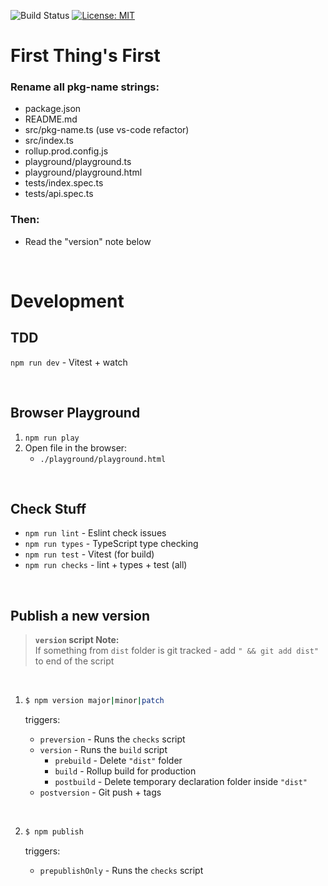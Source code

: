 ![Build Status](https://github.com/taitulism/hotkey/actions/workflows/node-ci.yml/badge.svg)
[![License: MIT](https://img.shields.io/badge/License-MIT-blue.svg)](https://opensource.org/licenses/MIT)


First Thing's First
===================
### Rename all pkg-name strings:
* package.json
* README.md
* src/pkg-name.ts (use vs-code refactor)
* src/index.ts
* rollup.prod.config.js
* playground/playground.ts
* playground/playground.html
* tests/index.spec.ts
* tests/api.spec.ts

### Then:
* Read the "version" note below

&nbsp;

Development
===========

TDD
---
`npm run dev` - Vitest + watch

&nbsp;

Browser Playground
------------------
1. `npm run play`
2. Open file in the browser:
	* `./playground/playground.html` 

&nbsp;

Check Stuff
-----------
* `npm run lint`   - Eslint check issues
* `npm run types`  - TypeScript type checking
* `npm run test`   - Vitest (for build)
* `npm run checks` - lint + types + test (all)

&nbsp;

Publish a new version
---------------------
> **`version` script Note:**  
> If something from `dist` folder is git tracked - add `" && git add dist"` to end of the script 

&nbsp;

1.
	```sh
	$ npm version major|minor|patch
	```  
	triggers:

	* `preversion`  - Runs the `checks` script
	* `version`     - Runs the `build` script
		* `prebuild`  - Delete `"dist"` folder
		* `build`     - Rollup build for production
		* `postbuild` - Delete temporary declaration folder inside `"dist"`
	* `postversion` - Git push + tags

	&nbsp;
	
2.
	```sh
	$ npm publish
	``` 
	triggers:

	* `prepublishOnly` - Runs the `checks` script

